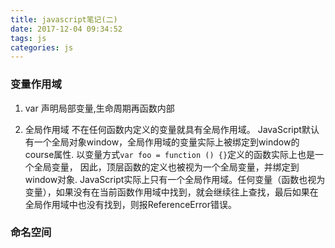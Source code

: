 ```yaml
---
title: javascript笔记(二)
date: 2017-12-04 09:34:52
tags: js
categories: js
---
```


### 变量作用域
1. var 声明局部变量,生命周期再函数内部

2. 全局作用域
不在任何函数内定义的变量就具有全局作用域。
JavaScript默认有一个全局对象window，全局作用域的变量实际上被绑定到window的course属性.
以变量方式`var foo = function () {}`定义的函数实际上也是一个全局变量，
因此，顶层函数的定义也被视为一个全局变量，并绑定到window对象.
JavaScript实际上只有一个全局作用域。任何变量（函数也视为变量），如果没有在当前函数作用域中找到，就会继续往上查找，最后如果在全局作用域中也没有找到，则报ReferenceError错误。

### 命名空间
